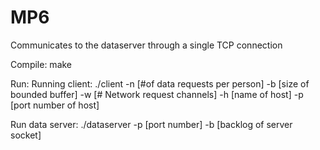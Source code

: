 # MP6
Communicates to the dataserver through a single TCP connection

Compile:
make

Run:
Running client:
./client -n [#of data requests per person] -b [size of bounded buffer] -w [# Network request channels] -h [name of host] -p [port number of host]

Run data server:
./dataserver -p [port number] -b [backlog of server socket]
